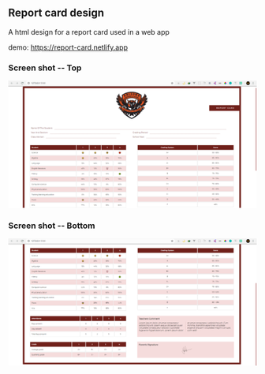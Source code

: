 ## Report card design ##

A html design for a report card used in a web app

demo: https://report-card.netlify.app

### Screen shot -- Top ###
<img src="/screenshots/1.PNG" alt="screenshot-1">

### Screen shot -- Bottom ###

<img src="/screenshots/2.PNG" alt="screenshot-2">
